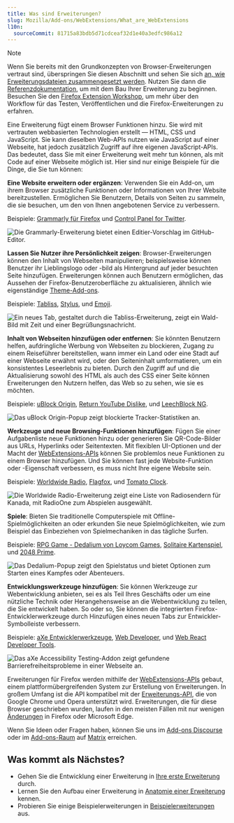```yaml
---
title: Was sind Erweiterungen?
slug: Mozilla/Add-ons/WebExtensions/What_are_WebExtensions
l10n:
  sourceCommit: 81715a83bdb5d71cdceaf32d1e40a3edfc986a12
---
```


> [!NOTE]
> Wenn Sie bereits mit den Grundkonzepten von Browser-Erweiterungen vertraut sind, überspringen Sie diesen Abschnitt und sehen Sie sich [an, wie Erweiterungsdateien zusammengesetzt werden](/de/docs/Mozilla/Add-ons/WebExtensions/Anatomy_of_a_WebExtension). Nutzen Sie dann die [Referenzdokumentation](/de/docs/Mozilla/Add-ons/WebExtensions#reference), um mit dem Bau Ihrer Erweiterung zu beginnen. Besuchen Sie den [Firefox Extension Workshop](https://extensionworkshop.com/?utm_source=developer.mozilla.org&utm_medium=documentation&utm_campaign=your-first-extension), um mehr über den Workflow für das Testen, Veröffentlichen und die Firefox-Erweiterungen zu erfahren.

Eine Erweiterung fügt einem Browser Funktionen hinzu. Sie wird mit vertrauten webbasierten Technologien erstellt — HTML, CSS und JavaScript. Sie kann dieselben Web-APIs nutzen wie JavaScript auf einer Webseite, hat jedoch zusätzlich Zugriff auf ihre eigenen JavaScript-APIs. Das bedeutet, dass Sie mit einer Erweiterung weit mehr tun können, als mit Code auf einer Webseite möglich ist. Hier sind nur einige Beispiele für die Dinge, die Sie tun können:

**Eine Website erweitern oder ergänzen**: Verwenden Sie ein Add-on, um ihrem Browser zusätzliche Funktionen oder Informationen von Ihrer Website bereitzustellen. Ermöglichen Sie Benutzern, Details von Seiten zu sammeln, die sie besuchen, um den von Ihnen angebotenen Service zu verbessern.

Beispiele: [Grammarly für Firefox](https://addons.mozilla.org/en-US/firefox/addon/grammarly-1/) und [Control Panel for Twitter](https://addons.mozilla.org/en-US/firefox/addon/control-panel-for-twitter/).

![Die Grammarly-Erweiterung bietet einen Editier-Vorschlag im GitHub-Editor.](grammarly-in-github-editor.png)

**Lassen Sie Nutzer ihre Persönlichkeit zeigen**: Browser-Erweiterungen können den Inhalt von Webseiten manipulieren; beispielsweise können Benutzer ihr Lieblingslogo oder -bild als Hintergrund auf jeder besuchten Seite hinzufügen. Erweiterungen können auch Benutzern ermöglichen, das Aussehen der Firefox-Benutzeroberfläche zu aktualisieren, ähnlich wie eigenständige [Theme-Add-ons](https://extensionworkshop.com/documentation/themes/).

Beispiele: [Tabliss](https://addons.mozilla.org/en-US/firefox/addon/tabliss/), [Stylus](https://addons.mozilla.org/en-US/firefox/addon/styl-us/), und [Emoji](https://addons.mozilla.org/en-US/firefox/addon/emoji-sav/).

![Ein neues Tab, gestaltet durch die Tabliss-Erweiterung, zeigt ein Wald-Bild mit Zeit und einer Begrüßungsnachricht.](tabliss_new_tab.png)

**Inhalt von Webseiten hinzufügen oder entfernen**: Sie könnten Benutzern helfen, aufdringliche Werbung von Webseiten zu blockieren, Zugang zu einem Reiseführer bereitstellen, wann immer ein Land oder eine Stadt auf einer Webseite erwähnt wird, oder den Seiteninhalt umformatieren, um ein konsistentes Leseerlebnis zu bieten. Durch den Zugriff auf und die Aktualisierung sowohl des HTML als auch des CSS einer Seite können Erweiterungen den Nutzern helfen, das Web so zu sehen, wie sie es möchten.

Beispiele: [uBlock Origin](https://addons.mozilla.org/en-US/firefox/addon/ublock-origin/), [Return YouTube Dislike](https://addons.mozilla.org/en-US/firefox/addon/return-youtube-dislikes/), und [LeechBlock NG](https://addons.mozilla.org/en-US/firefox/addon/leechblock-ng/).

![Das uBlock Origin-Popup zeigt blockierte Tracker-Statistiken an.](ublock_origin_add_on.png)

**Werkzeuge und neue Browsing-Funktionen hinzufügen**: Fügen Sie einer Aufgabenliste neue Funktionen hinzu oder generieren Sie QR-Code-Bilder aus URLs, Hyperlinks oder Seitentexten. Mit flexiblen UI-Optionen und der Macht der [WebExtensions-APIs](/de/docs/Mozilla/Add-ons/WebExtensions) können Sie problemlos neue Funktionen zu einem Browser hinzufügen. Und Sie können fast jede Website-Funktion oder -Eigenschaft verbessern, es muss nicht Ihre eigene Website sein.

Beispiele: [Worldwide Radio](https://addons.mozilla.org/en-US/firefox/addon/worldwide-radio/), [Flagfox](https://addons.mozilla.org/en-US/firefox/addon/flagfox/), und [Tomato Clock](https://addons.mozilla.org/en-US/firefox/addon/tomato-clock/).

![Die Worldwide Radio-Erweiterung zeigt eine Liste von Radiosendern für Kanada, mit RadioOne zum Abspielen ausgewählt.](worldwide_radio_extension.png)

**Spiele**: Bieten Sie traditionelle Computerspiele mit Offline-Spielmöglichkeiten an oder erkunden Sie neue Spielmöglichkeiten, wie zum Beispiel das Einbeziehen von Spielmechaniken in das tägliche Surfen.

Beispiele: [RPG Game - Dedalium von Loycom Games](https://addons.mozilla.org/en-US/firefox/addon/rpg-game-online-dedalium/), [Solitaire Kartenspiel](https://addons.mozilla.org/en-US/firefox/addon/solitaire-spider-freecell/), und [2048 Prime](https://addons.mozilla.org/en-US/firefox/addon/2048-prime/).

![Das Dedalium-Popup zeigt den Spielstatus und bietet Optionen zum Starten eines Kampfes oder Abenteuers.](dedalium_popup.png)

**Entwicklungswerkzeuge hinzufügen**: Sie können Werkzeuge zur Webentwicklung anbieten, sei es als Teil Ihres Geschäfts oder um eine nützliche Technik oder Herangehensweise an die Webentwicklung zu teilen, die Sie entwickelt haben. So oder so, Sie können die integrierten Firefox-Entwicklerwerkzeuge durch Hinzufügen eines neuen Tabs zur Entwickler-Symbolleiste verbessern.

Beispiele: [aXe Entwicklerwerkzeuge](https://addons.mozilla.org/en-US/firefox/addon/axe-devtools/), [Web Developer](https://addons.mozilla.org/en-US/firefox/addon/web-developer/), und [Web React Developer Tools](https://addons.mozilla.org/en-US/firefox/addon/react-devtools/).

![Das aXe Accessibility Testing-Addon zeigt gefundene Barrierefreiheitsprobleme in einer Webseite an.](axe_developer_tools_add_on.png)

Erweiterungen für Firefox werden mithilfe der [WebExtensions-APIs](/de/docs/Mozilla/Add-ons/WebExtensions) gebaut, einem plattformübergreifenden System zur Erstellung von Erweiterungen. In großem Umfang ist die API kompatibel mit der [Erweiterungs-API](https://developer.chrome.com/docs/extensions/reference/), die von Google Chrome und Opera unterstützt wird. Erweiterungen, die für diese Browser geschrieben wurden, laufen in den meisten Fällen mit nur wenigen [Änderungen](https://extensionworkshop.com/documentation/develop/porting-a-google-chrome-extension/) in Firefox oder Microsoft Edge.

Wenn Sie Ideen oder Fragen haben, können Sie uns im [Add-ons Discourse](https://discourse.mozilla.org/c/add-ons/35) oder im [Add-ons-Raum](https://chat.mozilla.org/#/room/#addons:mozilla.org) auf [Matrix](https://wiki.mozilla.org/Matrix) erreichen.

## Was kommt als Nächstes?

- Gehen Sie die Entwicklung einer Erweiterung in [Ihre erste Erweiterung](/de/docs/Mozilla/Add-ons/WebExtensions/Your_first_WebExtension) durch.
- Lernen Sie den Aufbau einer Erweiterung in [Anatomie einer Erweiterung](/de/docs/Mozilla/Add-ons/WebExtensions/Anatomy_of_a_WebExtension) kennen.
- Probieren Sie einige Beispielerweiterungen in [Beispielerweiterungen](/de/docs/Mozilla/Add-ons/WebExtensions/Examples) aus.
